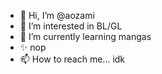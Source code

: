 - 👋 Hi, I’m @aozami
- 👀 I’m interested in BL/GL
- 🌱 I’m currently learning mangas
- ✨ nop
- 📫 How to reach me... idk

<!---
aozami/aozami is a ✨ special ✨ repository because its `README.md` (this file) appears on your GitHub profile.
You can click the Preview link to take a look at your changes.
--->
